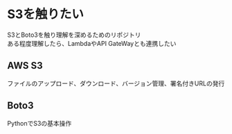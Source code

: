# S3を触りたい
S3とBoto3を触り理解を深めるためのリポジトリ  
ある程度理解したら、LambdaやAPI GateWayとも連携したい

## AWS S3
ファイルのアップロード、ダウンロード、バージョン管理、署名付きURLの発行

## Boto3
PythonでS3の基本操作
